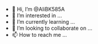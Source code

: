 - 👋 Hi, I’m @AliBK585A
- 👀 I’m interested in ...
- 🌱 I’m currently learning ...
- 💞️ I’m looking to collaborate on ...
- 📫 How to reach me ...

<!---
AliBK585A/AliBK585A is a ✨ special ✨ repository because its `README.md` (this file) appears on your GitHub profile.
You can click the Preview link to take a look at your changes.
--->
